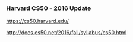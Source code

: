 ### Harvard CS50 - 2016 Update

https://cs50.harvard.edu/

http://docs.cs50.net/2016/fall/syllabus/cs50.html
